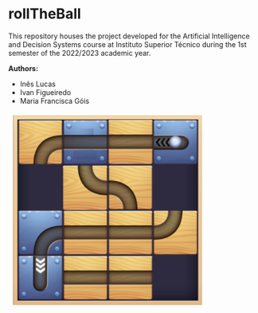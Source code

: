 # rollTheBall

This repository houses the project developed for the Artificial Intelligence and Decision Systems course at Instituto Superior Técnico during the 1st semester of the 2022/2023 academic year.

**Authors:**
- Inês Lucas
- Ivan Figueiredo
- Maria Francisca Góis

<img src="cover.png" alt="rollTheBall" width="400">
